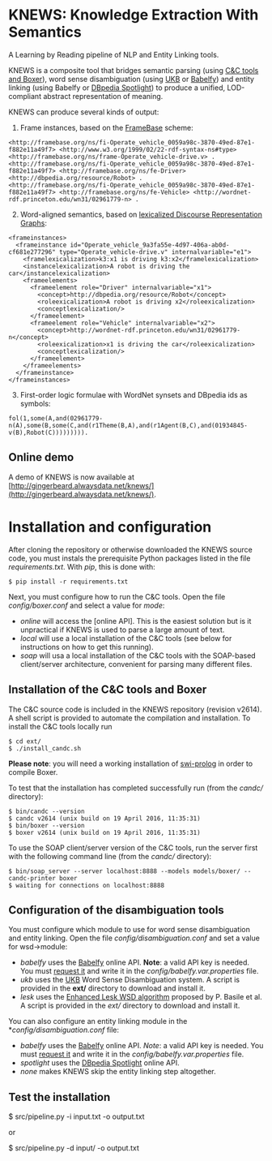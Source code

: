 # KNEWS: Knowledge Extraction With Semantics

A Learning by Reading pipeline of NLP and Entity Linking tools.

KNEWS is a composite tool that bridges semantic parsing (using [C&C
tools and Boxer](http://valeriobasile.github.io/candcapi/)), word
sense disambiguation (using [UKB](http://ixa2.si.ehu.es/ukb/) or
[Babelfy](http://babelfy.org/)) and entity linking (using Babelfy or
[DBpedia
Spotlight](https://github.com/dbpedia-spotlight/dbpedia-spotlight)) to
produce a unified, LOD-compliant abstract representation of meaning.

KNEWS can produce several kinds of output:

1. Frame instances, based on the [FrameBase](http://www.framebase.org/) scheme:
```
<http://framebase.org/ns/fi-Operate_vehicle_0059a98c-3870-49ed-87e1-f882e11a49f7> <http://www.w3.org/1999/02/22-rdf-syntax-ns#type> <http://framebase.org/ns/frame-Operate_vehicle-drive.v> .
<http://framebase.org/ns/fi-Operate_vehicle_0059a98c-3870-49ed-87e1-f882e11a49f7> <http://framebase.org/ns/fe-Driver> <http://dbpedia.org/resource/Robot> .
<http://framebase.org/ns/fi-Operate_vehicle_0059a98c-3870-49ed-87e1-f882e11a49f7> <http://framebase.org/ns/fe-Vehicle> <http://wordnet-rdf.princeton.edu/wn31/02961779-n> .
```
2. Word-aligned semantics, based on [lexicalized Discourse Representation Graphs](http://www.rug.nl/research/portal/files/26252478/Complete_thesis.pdf):
```
<frameinstances>
  <frameinstance id="Operate_vehicle_9a3fa55e-4d97-406a-ab0d-cf681e277296" type="Operate_vehicle-drive.v" internalvariable="e1">
    <framelexicalization>k3:x1 is driving k3:x2</framelexicalization>
    <instancelexicalization>A robot is driving the car</instancelexicalization>
    <frameelements>
      <frameelement role="Driver" internalvariable="x1">
        <concept>http://dbpedia.org/resource/Robot</concept>
        <roleexicalization>A robot is driving x2</roleexicalization>
        <conceptlexicalization/>
      </frameelement>
      <frameelement role="Vehicle" internalvariable="x2">
        <concept>http://wordnet-rdf.princeton.edu/wn31/02961779-n</concept>
        <roleexicalization>x1 is driving the car</roleexicalization>
        <conceptlexicalization/>
      </frameelement>
    </frameelements>
  </frameinstance>
</frameinstances>
```
3. First-order logic formulae with WordNet synsets and DBpedia ids as symbols:
```
fol(1,some(A,and(02961779-n(A),some(B,some(C,and(r1Theme(B,A),and(r1Agent(B,C),and(01934845-v(B),Robot(C))))))))).
```

Online demo
-----------

A demo of KNEWS is now available at [http://gingerbeard.alwaysdata.net/knews/](http://gingerbeard.alwaysdata.net/knews/).

# Installation and configuration

After cloning the repository or otherwise downloaded the KNEWS source code, you must instals the prerequisite Python packages listed in the file *requirements.txt*.
With *pip*, this is done with:

    $ pip install -r requirements.txt

Next, you must configure how to run the C&C tools. Open the file *config/boxer.conf* and select a value for *mode*:

 * *online* will access the [online API]. This is the easiest solution but is it unpractical if KNEWS is used to parse a large amount of text.
 * *local* will use a local installation of the C&C tools (see below for instructions on how to get this running).
 * *soap* will usa a local installation of the C&C tools with the SOAP-based client/server architecture, convenient for parsing many different files.

## Installation of the C&C tools and Boxer

The C&C source code is included in the KNEWS repository (revision v2614). A shell script is provided to automate the compilation and installation. To install the C&C tools locally run

    $ cd ext/
    $ ./install_candc.sh

**Please note**: you will need a working installation of [swi-prolog](http://www.swi-prolog.org/Download.html) in order to compile Boxer.

To test that the installation has completed successfully run (from the *candc/* directory):

    $ bin/candc --version
    $ candc v2614 (unix build on 19 April 2016, 11:35:31)
    $ bin/boxer --version
    $ boxer v2614 (unix build on 19 April 2016, 11:35:31)

To use the SOAP client/server version of the C&C tools, run the server first with the following command line (from the *candc/* directory):

    $ bin/soap_server --server localhost:8888 --models models/boxer/ --candc-printer boxer
    $ waiting for connections on localhost:8888

## Configuration of the disambiguation tools

You must configure which module to use for word sense disambiguation and entity linking. Open the file *config/disambiguation.conf* and set a value for wsd->module:

  * *babelfy* uses the [Babelfy](http://babelfy.org/) online API. **Note**: a valid API key is needed. You must [request it](http://babelnet.org/register) and write it in the *config/babelfy.var.properties* file.
  * *ukb* uses the [UKB](http://ixa2.si.ehu.es/ukb/) Word Sense Disambiguation system. A script is provided in the **ext/** directory to download and install it.
  * *lesk* uses the [Enhanced Lesk WSD algorithm](https://github.com/pippokill/lesk-wsd-dsm) proposed by P. Basile et al. A script is provided in the *ext/* directory to download and install it.
  
You can also configure an entity linking module in the **config/disambiguation.conf* file:

  * *babelfy* uses the [Babelfy](http://babelfy.org/) online API. *Note*: a valid API key is needed. You must [request it](http://babelnet.org/register) and write it in the *config/babelfy.var.properties* file.
  * *spotlight* uses the [DBpedia Spotlight](https://github.com/dbpedia-spotlight/dbpedia-spotlight) online API.
  * *none* makes KNEWS skip the entity linking step altogether.

## Test the installation

$ src/pipeline.py -i input.txt -o output.txt

or

$ src/pipeline.py -d input/ -o output.txt

